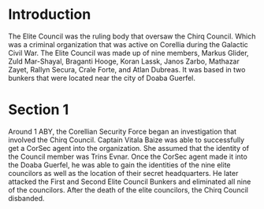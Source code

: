 # Introduction
The Elite Council was the ruling body that oversaw the Chirq Council.
Which was a criminal organization that was active on Corellia during the Galactic Civil War.
The Elite Council was made up of nine members, Markus Glider, Zuld Mar-Shayal, Braganti Hooge, Koran Lassk, Janos Zarbo, Mathazar Zayet, Rallyn Secura, Crale Forte, and Atlan Dubreas.
It was based in two bunkers that were located near the city of Doaba Guerfel.

# Section 1
Around 1 ABY, the Corellian Security Force began an investigation that involved the Chirq Council.
Captain Vitala Baize was able to successfully get a CorSec agent into the organization.
She assumed that the identity of the Council member was Trins Evnar.
Once the CorSec agent made it into the Doaba Guerfel, he was able to gain the identities of the nine elite councilors as well as the location of their secret headquarters.
He later attacked the First and Second Elite Council Bunkers and eliminated all nine of the councilors.
After the death of the elite councilors, the Chirq Council disbanded.